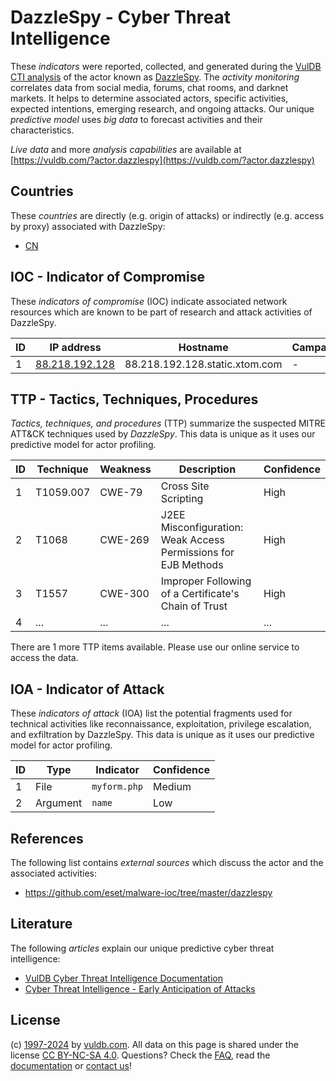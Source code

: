 # DazzleSpy - Cyber Threat Intelligence

These _indicators_ were reported, collected, and generated during the [VulDB CTI analysis](https://vuldb.com/?kb.cti) of the actor known as [DazzleSpy](https://vuldb.com/?actor.dazzlespy). The _activity monitoring_ correlates data from social media, forums, chat rooms, and darknet markets. It helps to determine associated actors, specific activities, expected intentions, emerging research, and ongoing attacks. Our unique _predictive model_ uses _big data_ to forecast activities and their characteristics.

_Live data_ and more _analysis capabilities_ are available at [https://vuldb.com/?actor.dazzlespy](https://vuldb.com/?actor.dazzlespy)

## Countries

These _countries_ are directly (e.g. origin of attacks) or indirectly (e.g. access by proxy) associated with DazzleSpy:

* [CN](https://vuldb.com/?country.cn)

## IOC - Indicator of Compromise

These _indicators of compromise_ (IOC) indicate associated network resources which are known to be part of research and attack activities of DazzleSpy.

ID | IP address | Hostname | Campaign | Confidence
-- | ---------- | -------- | -------- | ----------
1 | [88.218.192.128](https://vuldb.com/?ip.88.218.192.128) | 88.218.192.128.static.xtom.com | - | High

## TTP - Tactics, Techniques, Procedures

_Tactics, techniques, and procedures_ (TTP) summarize the suspected MITRE ATT&CK techniques used by _DazzleSpy_. This data is unique as it uses our predictive model for actor profiling.

ID | Technique | Weakness | Description | Confidence
-- | --------- | -------- | ----------- | ----------
1 | T1059.007 | CWE-79 | Cross Site Scripting | High
2 | T1068 | CWE-269 | J2EE Misconfiguration: Weak Access Permissions for EJB Methods | High
3 | T1557 | CWE-300 | Improper Following of a Certificate's Chain of Trust | High
4 | ... | ... | ... | ...

There are 1 more TTP items available. Please use our online service to access the data.

## IOA - Indicator of Attack

These _indicators of attack_ (IOA) list the potential fragments used for technical activities like reconnaissance, exploitation, privilege escalation, and exfiltration by DazzleSpy. This data is unique as it uses our predictive model for actor profiling.

ID | Type | Indicator | Confidence
-- | ---- | --------- | ----------
1 | File | `myform.php` | Medium
2 | Argument | `name` | Low

## References

The following list contains _external sources_ which discuss the actor and the associated activities:

* https://github.com/eset/malware-ioc/tree/master/dazzlespy

## Literature

The following _articles_ explain our unique predictive cyber threat intelligence:

* [VulDB Cyber Threat Intelligence Documentation](https://vuldb.com/?kb.cti)
* [Cyber Threat Intelligence - Early Anticipation of Attacks](https://www.scip.ch/en/?labs.20201022)

## License

(c) [1997-2024](https://vuldb.com/?kb.changelog) by [vuldb.com](https://vuldb.com/?kb.about). All data on this page is shared under the license [CC BY-NC-SA 4.0](https://creativecommons.org/licenses/by-nc-sa/4.0/). Questions? Check the [FAQ](https://vuldb.com/?kb.faq), read the [documentation](https://vuldb.com/?kb) or [contact us](https://vuldb.com/?contact)!
